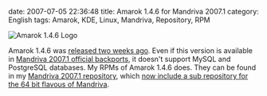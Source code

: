 date: 2007-07-05 22:36:48
title: Amarok 1.4.6 for Mandriva 2007.1
category: English
tags: Amarok, KDE, Linux, Mandriva, Repository, RPM

![Amarok 1.4.6 Logo](/static/uploads/2007/07/amarok145.png)

Amarok 1.4.6 was [released two weeks ago](http://amarok.kde.org/en/node/234). Even if this version is available in [Mandriva 2007.1 official backports](ftp://ftp.proxad.net/pub/Distributions_Linux/MandrivaLinux/official/2007.1/i586/media/main/backports), it doesn't support MySQL and PostgreSQL databases. My RPMs of Amarok 1.4.6 does. They can be found in my [Mandriva 2007.1 repository](http://github.com/kdeldycke/mandriva-specs), which [now include a sub repository for the 64 bit flavous of Mandriva](http://kevin.deldycke.com/2007/07/mandriva-20071-rpms-for-x86_64-arch/).

